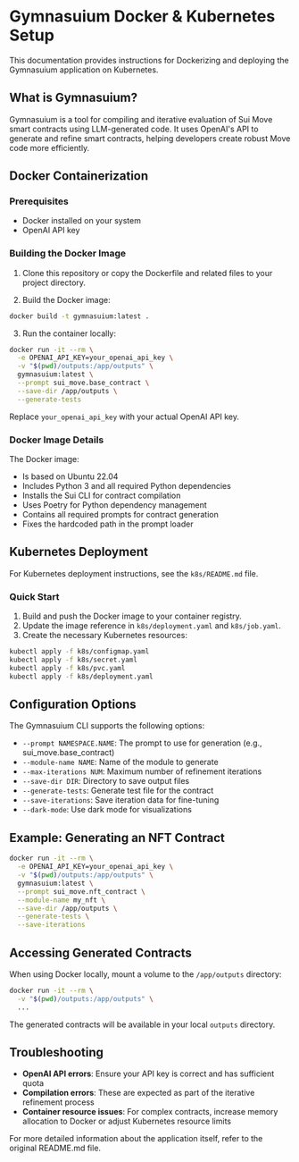 # Gymnasuium Docker & Kubernetes Setup

This documentation provides instructions for Dockerizing and deploying the Gymnasuium application on Kubernetes.

## What is Gymnasuium?

Gymnasuium is a tool for compiling and iterative evaluation of Sui Move smart contracts using LLM-generated code. It uses OpenAI's API to generate and refine smart contracts, helping developers create robust Move code more efficiently.

## Docker Containerization

### Prerequisites

- Docker installed on your system
- OpenAI API key

### Building the Docker Image

1. Clone this repository or copy the Dockerfile and related files to your project directory.

2. Build the Docker image:

```bash
docker build -t gymnasuium:latest .
```

3. Run the container locally:

```bash
docker run -it --rm \
  -e OPENAI_API_KEY=your_openai_api_key \
  -v "$(pwd)/outputs:/app/outputs" \
  gymnasuium:latest \
  --prompt sui_move.base_contract \
  --save-dir /app/outputs \
  --generate-tests
```

Replace `your_openai_api_key` with your actual OpenAI API key.

### Docker Image Details

The Docker image:

- Is based on Ubuntu 22.04
- Includes Python 3 and all required Python dependencies
- Installs the Sui CLI for contract compilation
- Uses Poetry for Python dependency management
- Contains all required prompts for contract generation
- Fixes the hardcoded path in the prompt loader

## Kubernetes Deployment

For Kubernetes deployment instructions, see the `k8s/README.md` file.

### Quick Start

1. Build and push the Docker image to your container registry.
2. Update the image reference in `k8s/deployment.yaml` and `k8s/job.yaml`.
3. Create the necessary Kubernetes resources:

```bash
kubectl apply -f k8s/configmap.yaml
kubectl apply -f k8s/secret.yaml
kubectl apply -f k8s/pvc.yaml
kubectl apply -f k8s/deployment.yaml
```

## Configuration Options

The Gymnasuium CLI supports the following options:

- `--prompt NAMESPACE.NAME`: The prompt to use for generation (e.g., sui_move.base_contract)
- `--module-name NAME`: Name of the module to generate
- `--max-iterations NUM`: Maximum number of refinement iterations
- `--save-dir DIR`: Directory to save output files
- `--generate-tests`: Generate test file for the contract
- `--save-iterations`: Save iteration data for fine-tuning
- `--dark-mode`: Use dark mode for visualizations

## Example: Generating an NFT Contract

```bash
docker run -it --rm \
  -e OPENAI_API_KEY=your_openai_api_key \
  -v "$(pwd)/outputs:/app/outputs" \
  gymnasuium:latest \
  --prompt sui_move.nft_contract \
  --module-name my_nft \
  --save-dir /app/outputs \
  --generate-tests \
  --save-iterations
```

## Accessing Generated Contracts

When using Docker locally, mount a volume to the `/app/outputs` directory:

```bash
docker run -it --rm \
  -v "$(pwd)/outputs:/app/outputs" \
  ...
```

The generated contracts will be available in your local `outputs` directory.

## Troubleshooting

- **OpenAI API errors**: Ensure your API key is correct and has sufficient quota
- **Compilation errors**: These are expected as part of the iterative refinement process
- **Container resource issues**: For complex contracts, increase memory allocation to Docker or adjust Kubernetes resource limits

For more detailed information about the application itself, refer to the original README.md file. 